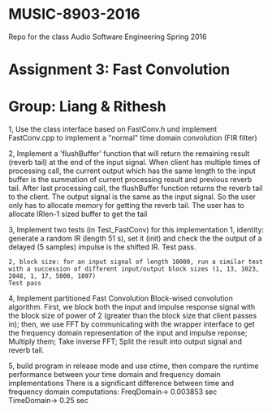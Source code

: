 # MUSIC-8903-2016
Repo for the class Audio Software Engineering Spring 2016
# Assignment 3: Fast Convolution
# Group: Liang & Rithesh

1, Use the class interface based on FastConv.h und implement FastConv.cpp to implement a "normal" time domain convolution (FIR filter)


2, Implement a 'flushBuffer' function that will return the remaining result (reverb tail) at the end of the input signal. When client has multiple times of processing call, the current output which has the same length to the input buffer is the summation of current processing result and previous reverb tail. After last processing call, the flushBuffer function returns the reverb tail to the client.
 The output signal is the same as the input signal. So the user only has to allocate memory for getting the reverb tail. The user has to allocate IRlen-1 sized buffer to get the tail

3, Implement two tests (in Test_FastConv) for this implementation
	1, identity: generate a random IR (length 51 s), set it (init) and check the the output of a delayed (5 samples) impulse is the shifted IR.
    Test pass.

	2, block size: for an input signal of length 10000, run a similar test with a succession of different input/output block sizes (1, 13, 1023, 2048, 1, 17, 5000, 1897)
    Test pass

4, Implement partitioned Fast Convolution
Block-wised convolution algorithm. First, we block both the input and impulse response signal with the block size of power of 2 (greater than the block size that client passes in); then, we use FFT by communicating with the wrapper interface to get the frequency domain representation of the input and impulse reponse; Multiply them; Take inverse FFT; Split the result into output signal and reverb tail.

5, build program in release mode and use ctime, then compare the runtime performance between your time domain and frequency domain implementations
There is a significant difference between time and frequency domain computations:
	FreqDomain->  0.003853 sec
	TimeDomain->  0.25 sec
